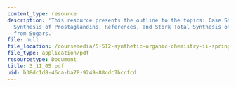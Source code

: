 ```yaml
---
content_type: resource
description: 'This resource presents the outline to the topics: Case Study #2 - Total
  Synthesis of Prostaglandins, References, and Stork Total Synthesis of Prostaglandins
  from Sugars.'
file: null
file_location: /coursemedia/5-512-synthetic-organic-chemistry-ii-spring-2005/b38dc1d846caba78924988cdc7bccfcd_3_11_05.pdf
file_type: application/pdf
resourcetype: Document
title: 3_11_05.pdf
uid: b38dc1d8-46ca-ba78-9249-88cdc7bccfcd
---
```

